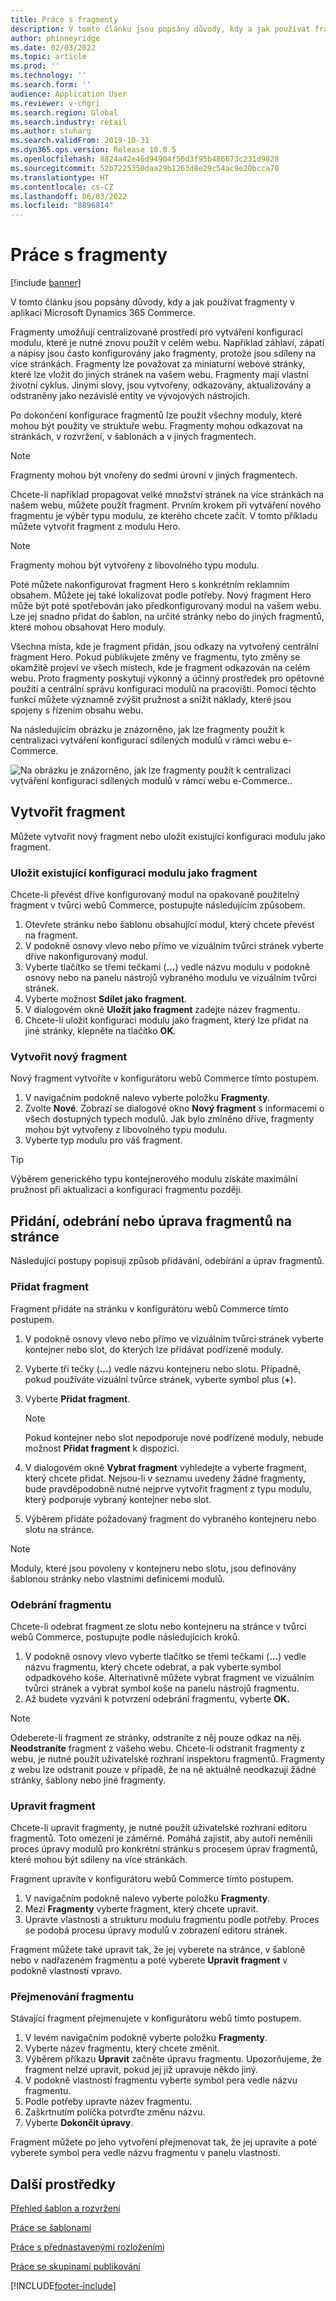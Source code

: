 ```yaml
---
title: Práce s fragmenty
description: V tomto článku jsou popsány důvody, kdy a jak používat fragmenty v aplikaci Microsoft Dynamics 365 Commerce.
author: phinneyridge
ms.date: 02/03/2022
ms.topic: article
ms.prod: ''
ms.technology: ''
ms.search.form: ''
audience: Application User
ms.reviewer: v-chgri
ms.search.region: Global
ms.search.industry: retail
ms.author: stuharg
ms.search.validFrom: 2019-10-31
ms.dyn365.ops.version: Release 10.0.5
ms.openlocfilehash: 8824a42e46d94904f50d3f95b486673c231d9828
ms.sourcegitcommit: 52b7225350daa29b1263d8e29c54ac9e20bcca70
ms.translationtype: HT
ms.contentlocale: cs-CZ
ms.lasthandoff: 06/03/2022
ms.locfileid: "8896814"
---
```

# <a name="work-with-fragments"></a>Práce s fragmenty 

[!include [banner](includes/banner.md)]

V tomto článku jsou popsány důvody, kdy a jak používat fragmenty v aplikaci Microsoft Dynamics 365 Commerce.

Fragmenty umožňují centralizované prostředí pro vytváření konfigurací modulu, které je nutné znovu použít v celém webu. Například záhlaví, zápatí a nápisy jsou často konfigurovány jako fragmenty, protože jsou sdíleny na více stránkách. Fragmenty lze považovat za miniaturní webové stránky, které lze vložit do jiných stránek na vašem webu. Fragmenty mají vlastní životní cyklus. Jinými slovy, jsou vytvořeny, odkazovány, aktualizovány a odstraněny jako nezávislé entity ve vývojových nástrojích.

Po dokončení konfigurace fragmentů lze použít všechny moduly, které mohou být použity ve struktuře webu. Fragmenty mohou odkazovat na stránkách, v rozvržení, v šablonách a v jiných fragmentech.

> [!NOTE]
> Fragmenty mohou být vnořeny do sedmi úrovní v jiných fragmentech.

Chcete-li například propagovat velké množství stránek na více stránkách na našem webu, můžete použít fragment. Prvním krokem při vytváření nového fragmentu je výběr typu modulu, ze kterého chcete začít. V tomto příkladu můžete vytvořit fragment z modulu Hero.

> [!NOTE]
> Fragmenty mohou být vytvořeny z libovolného typu modulu.

Poté můžete nakonfigurovat fragment Hero s konkrétním reklamním obsahem. Můžete jej také lokalizovat podle potřeby. Nový fragment Hero může být poté spotřebován jako předkonfigurovaný modul na vašem webu. Lze jej snadno přidat do šablon, na určité stránky nebo do jiných fragmentů, které mohou obsahovat Hero moduly.

Všechna místa, kde je fragment přidán, jsou odkazy na vytvořený centrální fragment Hero. Pokud publikujete změny ve fragmentu, tyto změny se okamžitě projeví ve všech místech, kde je fragment odkazován na celém webu. Proto fragmenty poskytují výkonný a účinný prostředek pro opětovné použití a centrální správu konfigurací modulů na pracovišti. Pomocí těchto funkcí můžete významně zvýšit pružnost a snížit náklady, které jsou spojeny s řízením obsahu webu.

Na následujícím obrázku je znázorněno, jak lze fragmenty použít k centralizaci vytváření konfigurací sdílených modulů v rámci webu e-Commerce.

![Na obrázku je znázorněno, jak lze fragmenty použít k centralizaci vytváření konfigurací sdílených modulů v rámci webu e-Commerce..](./media/fragment-figure1.png)

## <a name="create-a-fragment"></a>Vytvořit fragment

Můžete vytvořit nový fragment nebo uložit existující konfiguraci modulu jako fragment.

### <a name="save-an-existing-module-configuration-as-a-fragment"></a>Uložit existující konfiguraci modulu jako fragment

Chcete-li převést dříve konfigurovaný modul na opakovaně použitelný fragment v tvůrci webů Commerce, postupujte následujícím způsobem.

1. Otevřete stránku nebo šablonu obsahující modul, který chcete převést na fragment.
1. V podokně osnovy vlevo nebo přímo ve vizuálním tvůrci stránek vyberte dříve nakonfigurovaný modul.
1. Vyberte tlačítko se třemi tečkami (**...**) vedle názvu modulu v podokně osnovy nebo na panelu nástrojů vybraného modulu ve vizuálním tvůrci stránek. 
1. Vyberte možnost **Sdílet jako fragment**. 
1. V dialogovém okně **Uložit jako fragment** zadejte název fragmentu.
1. Chcete-li uložit konfiguraci modulu jako fragment, který lze přidat na jiné stránky, klepněte na tlačítko **OK**.
<!-- The following image shows how to save a module configuration as a fragment.-->
<!--![A screen capture of how to save a module configuration as a fragment.](./media/save-as-fragment.png)-->

### <a name="create-a-new-fragment"></a>Vytvořit nový fragment

Nový fragment vytvoříte v konfigurátoru webů Commerce tímto postupem.

1. V navigačním podokně nalevo vyberte položku **Fragmenty**.
1. Zvolte **Nové**. Zobrazí se dialogové okno **Nový fragment** s informacemi o všech dostupných typech modulů. Jak bylo zmíněno dříve, fragmenty mohou být vytvořeny z libovolného typu modulu.
1. Vyberte typ modulu pro váš fragment.

<!-- The following image shows where to create a new fragment.-->
<!-- ![A screen capture of where to create a new fragment.](./media/fragment-nav-menu.png)-->
> [!TIP]
> Výběrem generického typu kontejnerového modulu získáte maximální pružnost při aktualizaci a konfiguraci fragmentu později.

## <a name="add-remove-or-edit-fragments-on-a-page"></a>Přidání, odebrání nebo úprava fragmentů na stránce

Následující postupy popisují způsob přidávání, odebírání a úprav fragmentů.

### <a name="add-a-fragment"></a>Přidat fragment

Fragment přidáte na stránku v konfigurátoru webů Commerce tímto postupem.

1. V podokně osnovy vlevo nebo přímo ve vizuálním tvůrci stránek vyberte kontejner nebo slot, do kterých lze přidávat podřízené moduly.
1. Vyberte tři tečky (**...**) vedle názvu kontejneru nebo slotu.  Případně, pokud používáte vizuální tvůrce stránek, vyberte symbol plus (**+**).  
1. Vyberte **Přidat fragment**.
    <!-- ![A screen capture of how to add an existing fragment to a slot or container.](./media/add-fragment.png)-->
 
    > [!NOTE]
    > Pokud kontejner nebo slot nepodporuje nové podřízené moduly, nebude možnost **Přidat fragment** k dispozici.
    
1. V dialogovém okně **Vybrat fragment** vyhledejte a vyberte fragment, který chcete přidat. Nejsou-li v seznamu uvedeny žádné fragmenty, bude pravděpodobně nutné nejprve vytvořit fragment z typu modulu, který podporuje vybraný kontejner nebo slot.
1. Výběrem přidáte požadovaný fragment do vybraného kontejneru nebo slotu na stránce.
<!--    ![A screen capture of the fragment picker modal window.](./media/fragment-picker.png)-->

> [!NOTE]
> Moduly, které jsou povoleny v kontejneru nebo slotu, jsou definovány šablonou stránky nebo vlastními definicemi modulů.

### <a name="remove-a-fragment"></a>Odebrání fragmentu

Chcete-li odebrat fragment ze slotu nebo kontejneru na stránce v tvůrci webů Commerce, postupujte podle následujících kroků.

1. V podokně osnovy vlevo vyberte tlačítko se třemi tečkami (**...**) vedle názvu fragmentu, který chcete odebrat, a pak vyberte symbol odpadkového koše.  Alternativně můžete vybrat fragment ve vizuálním tvůrci stránek a vybrat symbol koše na panelu nástrojů fragmentu.
1. Až budete vyzváni k potvrzení odebrání fragmentu, vyberte **OK.**

> [!NOTE]
> Odeberete-li fragment ze stránky, odstraníte z něj pouze odkaz na něj. **Neodstraníte** fragment z vašeho webu. Chcete-li odstranit fragmenty z webu, je nutné použít uživatelské rozhraní inspektoru fragmentů. Fragmenty z webu lze odstranit pouze v případě, že na ně aktuálně neodkazují žádné stránky, šablony nebo jiné fragmenty.

### <a name="edit-a-fragment"></a>Upravit fragment

Chcete-li upravit fragmenty, je nutné použít uživatelské rozhraní editoru fragmentů. Toto omezení je záměrné. Pomáhá zajistit, aby autoři neměnili proces úpravy modulů pro konkrétní stránku s procesem úprav fragmentů, které mohou být sdíleny na více stránkách.

Fragment upravíte v konfigurátoru webů Commerce tímto postupem.

1. V navigačním podokně nalevo vyberte položku **Fragmenty**.
1. Mezi **Fragmenty** vyberte fragment, který chcete upravit.
1. Upravte vlastnosti a strukturu modulu fragmentu podle potřeby. Proces se podobá procesu úpravy modulů v zobrazení editoru stránek.

Fragment můžete také upravit tak, že jej vyberete na stránce, v šabloně nebo v nadřazeném fragmentu a poté vyberete **Upravit fragment** v podokně vlastností vpravo.

### <a name="rename-a-fragment"></a>Přejmenování fragmentu

Stávající fragment přejmenujete v konfigurátoru webů tímto postupem.

1. V levém navigačním podokně vyberte položku **Fragmenty**.
1. Vyberte název fragmentu, který chcete změnit.
1. Výběrem příkazu **Upravit** začněte úpravu fragmentu. Upozorňujeme, že fragment nelze upravit, pokud jej již upravuje někdo jiný.
1. V podokně vlastností fragmentu vyberte symbol pera vedle názvu fragmentu.
1. Podle potřeby upravte název fragmentu.
1. Zaškrtnutím políčka potvrďte změnu názvu.
1. Vyberte **Dokončit úpravy**.

Fragment můžete po jeho vytvoření přejmenovat tak, že jej upravíte a poté vyberete symbol pera vedle názvu fragmentu v panelu vlastností.

## <a name="additional-resources"></a>Další prostředky

[Přehled šablon a rozvržení](templates-layouts-overview.md)

[Práce se šablonami](work-with-templates.md)

[Práce s přednastavenými rozloženími](work-with-layouts.md)

[Práce se skupinami publikování](publish-groups.md)


[!INCLUDE[footer-include](../includes/footer-banner.md)]
